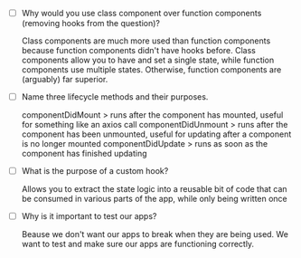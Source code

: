 - [ ] Why would you use class component over function components (removing hooks from the question)?

    Class components are much more used than function components because function components didn't have hooks before. Class components allow you to have and set a single state, while function components use multiple states. Otherwise, function components are (arguably) far superior.

- [ ] Name three lifecycle methods and their purposes.

    componentDidMount > runs after the component has mounted, useful for something like an axios call
    componentDidUnmount > runs after the component has been unmounted, useful for updating after a component is no longer mounted
    componentDidUpdate > runs as soon as the component has finished updating

- [ ] What is the purpose of a custom hook?

    Allows you to extract the state logic into a reusable bit of code that can be consumed in various parts of the app, while only being written once

- [ ] Why is it important to test our apps?

    Beause we don't want our apps to break when they are being used. We want to test and make sure our apps are functioning correctly.